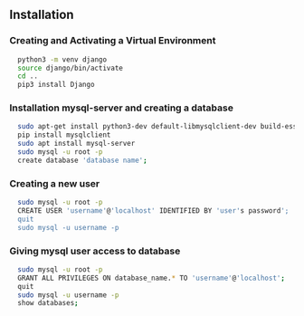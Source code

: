 ## Installation


### Creating and Activating a Virtual Environment


```bash    
  python3 -m venv django
  source django/bin/activate
  cd ..
  pip3 install Django
```

### Installation mysql-server and creating a database
```bash
  sudo apt-get install python3-dev default-libmysqlclient-dev build-essential
  pip install mysqlclient
  sudo apt install mysql-server
  sudo mysql -u root -p
  create database 'database name';
```

### Creating a new user

```bash
  sudo mysql -u root -p
  CREATE USER 'username'@'localhost' IDENTIFIED BY 'user's password';
  quit
  sudo mysql -u username -p
```

### Giving mysql user access to database

```bash
  sudo mysql -u root -p
  GRANT ALL PRIVILEGES ON database_name.* TO 'username'@'localhost';
  quit
  sudo mysql -u username -p
  show databases;
```
